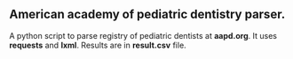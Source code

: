 ## American academy of pediatric dentistry parser.

A python script to parse registry of pediatric dentists at **aapd.org**. It uses **requests** and **lxml**. Results are in **result.csv** file.